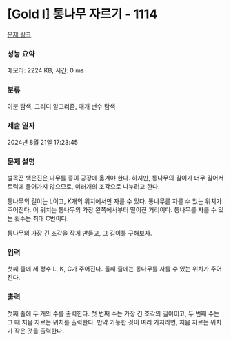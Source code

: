 # [Gold I] 통나무 자르기 - 1114 

[문제 링크](https://www.acmicpc.net/problem/1114) 

### 성능 요약

메모리: 2224 KB, 시간: 0 ms

### 분류

이분 탐색, 그리디 알고리즘, 매개 변수 탐색

### 제출 일자

2024년 8월 21일 17:23:45

### 문제 설명

<p>벌목꾼 백은진은 나무를 종이 공장에 옮겨야 한다. 하지만, 통나무의 길이가 너무 길어서 트럭에 들어가지 않으므로, 여러개의 조각으로 나누려고 한다.</p>

<p>통나무의 길이는 L이고, K개의 위치에서만 자를 수 있다. 통나무를 자를 수 있는 위치가 주어진다. 이 위치는 통나무의 가장 왼쪽에서부터 떨어진 거리이다. 통나무를 자를 수 있는 횟수는 최대 C번이다.</p>

<p>통나무의 가장 긴 조각을 작게 만들고, 그 길이를 구해보자.</p>

### 입력 

 <p>첫째 줄에 세 정수 L, K, C가 주어진다. 둘째 줄에는 통나무를 자를 수 있는 위치가 주어진다.</p>

### 출력 

 <p>첫째 줄에 두 개의 수를 출력한다. 첫 번째 수는 가장 긴 조각의 길이이고, 두 번째 수는 그 때 처음 자르는 위치를 출력한다. 만약 가능한 것이 여러 가지라면, 처음 자르는 위치가 작은 것을 출력한다.</p>

